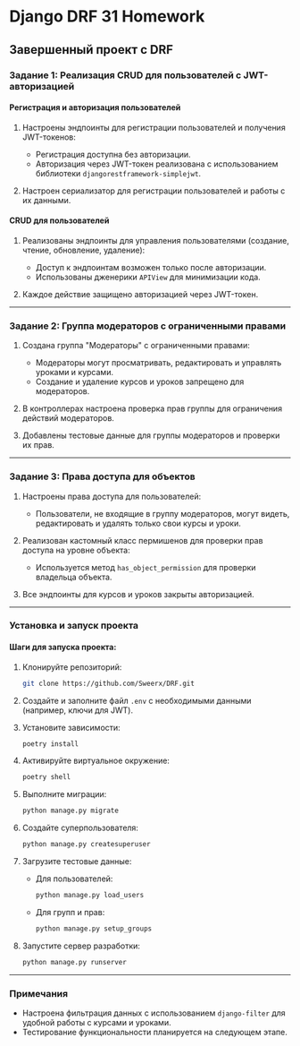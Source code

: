 # Django DRF 31 Homework

## Завершенный проект с DRF

### Задание 1: Реализация CRUD для пользователей с JWT-авторизацией

#### Регистрация и авторизация пользователей

1. Настроены эндпоинты для регистрации пользователей и получения JWT-токенов:
   - Регистрация доступна без авторизации.
   - Авторизация через JWT-токен реализована с использованием библиотеки `djangorestframework-simplejwt`.

2. Настроен сериализатор для регистрации пользователей и работы с их данными.

#### CRUD для пользователей

1. Реализованы эндпоинты для управления пользователями (создание, чтение, обновление, удаление):
   - Доступ к эндпоинтам возможен только после авторизации.
   - Использованы дженерики `APIView` для минимизации кода.

2. Каждое действие защищено авторизацией через JWT-токен.

---

### Задание 2: Группа модераторов с ограниченными правами

1. Создана группа "Модераторы" с ограниченными правами:
   - Модераторы могут просматривать, редактировать и управлять уроками и курсами.
   - Создание и удаление курсов и уроков запрещено для модераторов.

2. В контроллерах настроена проверка прав группы для ограничения действий модераторов.

3. Добавлены тестовые данные для группы модераторов и проверки их прав.

---

### Задание 3: Права доступа для объектов

1. Настроены права доступа для пользователей:
   - Пользователи, не входящие в группу модераторов, могут видеть, редактировать и удалять только свои курсы и уроки.

2. Реализован кастомный класс пермишенов для проверки прав доступа на уровне объекта:
   - Используется метод `has_object_permission` для проверки владельца объекта.

3. Все эндпоинты для курсов и уроков закрыты авторизацией.

---

### Установка и запуск проекта

#### Шаги для запуска проекта:

1. Клонируйте репозиторий:
   ```bash
   git clone https://github.com/Sweerx/DRF.git
   ```

2. Создайте и заполните файл `.env` с необходимыми данными (например, ключи для JWT).

3. Установите зависимости:
   ```bash
   poetry install
   ```

4. Активируйте виртуальное окружение:
   ```bash
   poetry shell
   ```

5. Выполните миграции:
   ```bash
   python manage.py migrate
   ```

6. Создайте суперпользователя:
   ```bash
   python manage.py createsuperuser
   ```

7. Загрузите тестовые данные:
   - Для пользователей:
     ```bash
     python manage.py load_users
     ```
   - Для групп и прав:
     ```bash
     python manage.py setup_groups
     ```

8. Запустите сервер разработки:
   ```bash
   python manage.py runserver
   ```

---

### Примечания
- Настроена фильтрация данных с использованием `django-filter` для удобной работы с курсами и уроками.
- Тестирование функциональности планируется на следующем этапе.

